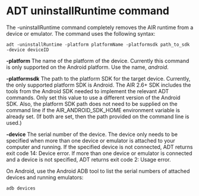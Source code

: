 # ADT uninstallRuntime command

The -uninstallRuntime command completely removes the AIR runtime from a device
or emulator. The command uses the following syntax:

    adt -uninstallRuntime -platform platformName -platformsdk path_to_sdk -device deviceID

**-platform** The name of the platform of the device. Currently this command is
only supported on the Android platform. Use the name, _android_.

**-platformsdk** The path to the platform SDK for the target device. Currently,
the only supported platform SDK is Android. The AIR 2.6+ SDK includes the tools
from the Android SDK needed to implement the relevant ADT commands. Only set
this value to use a different version of the Android SDK. Also, the platform SDK
path does not need to be supplied on the command line if the
AIR_ANDROID_SDK_HOME environment variable is already set. (If both are set, then
the path provided on the command line is used.)

**-device** The serial number of the device. The device only needs to be
specified when more than one device or emulator is attached to your computer and
running. If the specified device is not connected, ADT returns exit code 14:
Device error. If more than one device or emulator is connected and a device is
not specified, ADT returns exit code 2: Usage error.

On Android, use the Android ADB tool to list the serial numbers of attached
devices and running emulators:

    adb devices
